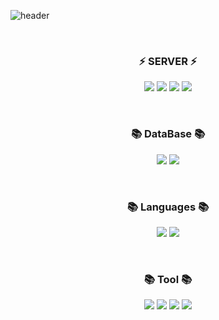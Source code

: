 ![header](https://capsule-render.vercel.app/api?type=shark&color=auto&height=250&section=header&text=SeungMin's%20GitHub&fontSize=70&animation=scaleIn)
<!--
**alpin87/alpin87** is a ✨ _special_ ✨ repository because its `README.md` (this file) appears on your GitHub profile.

Here are some ideas to get you started:

- 🔭 I’m currently working on ...
- 🌱 I’m currently learning ...
- 👯 I’m looking to collaborate on ...
- 🤔 I’m looking for help with ...
- 💬 Ask me about ...
- 📫 How to reach me: ...
- 😄 Pronouns: ...
- ⚡ Fun fact: ...
--> 
<br>


<h3 align="center"><b>⚡ SERVER  ⚡</b></h3>
<p align="center">
<a href="https://github.com/alpin87/alpin87" target="_blank"><img src="https://img.shields.io/badge/Linux-FCC624?style=for-the-badge&logo=Linux&logoColor=white"/></a>
<a href="https://github.com/alpin87/alpin87" target="_blank"><img src="https://img.shields.io/badge/CentOS-262577?style=for-the-badge&logo=CentOS&logoColor=white"/></a>
<a href="https://github.com/alpin87/alpin87" target="_blank"><img src="https://img.shields.io/badge/docker-%230db7ed.svg?style=for-the-badge&logo=docker&logoColor=white"/></a>
<img src="https://img.shields.io/badge/Ubuntu-E95420?style=for-the-badge&logo=ubuntu&logoColor=white"/>
</p>
<br>

<h3 align="center"><b>📚 DataBase 📚</b></h3>
<p align="center">
<a href="https://github.com/alpin87/alpin87" target="_blank" align="center"><img src="https://img.shields.io/badge/MySQL-4479A1?style=for-the-badge&logo=MySQL&logoColor=white"/></a>
<img src="https://img.shields.io/badge/redis-%23DD0031.svg?style=for-the-badge&logo=redis&logoColor=white"/>
<p>
<br>

<h3 align="center"><b>📚 Languages 📚</b></h3>
<p align="center">
<a href="https://github.com/alpin87/alpin87" target="_blank" align="center"><img src="https://img.shields.io/badge/java-%23ED8B00.svg?style=for-the-badge&logo=openjdk&logoColor=white"/></a>
<img src="https://img.shields.io/badge/springboot-6DB33F?style=for-the-badge&logo=springboot&logoColor=white">
</p>
<br>

<h3 align="center"><b>📚 Tool 📚</b></h3>
<p align="center">
<img src="https://img.shields.io/badge/github-181717?style=for-the-badge&logo=github&logoColor=white">
<img src="https://img.shields.io/badge/git-F05032?style=for-the-badge&logo=git&logoColor=white">
<img src="https://img.shields.io/badge/Postman-FF6C37?style=for-the-badge&logo=postman&logoColor=white">
  <a href="https://github.com/alpin87/alpin87" target="_blank"><img src="https://img.shields.io/badge/AWS-%23FF9900.svg?style=for-the-badge&logo=amazon-aws&logoColor=white"/></a>
</p>



